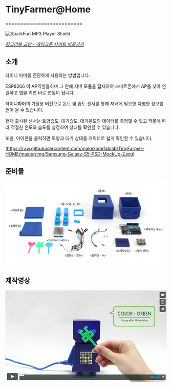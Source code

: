 ﻿# TinyFarmer@Home
==========================

![SparkFun MP3 Player Shield](https://raw.githubusercontent.com/makezonefablab/TinyFarmer-HOME/master/img/IMG_6425.jpg)  

[*헝그리봇 교안 - 메이크존 사이트 바로가기*](http://makezone.co.kr/blog/2014/08/14/07hungrybot/)

소개
--------------
타이니 파머를 간단하게 사용하는 방법입니다.

ESP8266 이 AP역할을하며 그 안에 서버 모듈을 탑재하여 스마트폰에서 AP를 찾아 연결하고 앱을 켜면 바로 연동이 됩니다.

타이니파머의 가정용 버전으로 온도 및 습도 센서를 통해 재배에 필요한 다양한 정보를 얻어 올 수 있습니다.

현재 출시된 센서는 토양습도, 대기습도, 대기온도의 데이터를 측정할 수 있고 작물에 따라 적절한 온도와 습도를 설정하여 상태를 확인할 수 있습니다.

또한, 아이콘을 클릭하면 토양과 대기 상태를 캐릭터로 쉽게 확인할 수 있습니다.

(https://raw.githubusercontent.com/makezonefablab/TinyFarmer-HOME/master/img/Samsung-Galaxy-S5-PSD-MockUp-2.jpg)  


준비물
--------------
![ScreenShot](https://raw.githubusercontent.com/makezonefablab/HungryBot/master/img/%EC%A4%80%EB%B9%84%EB%AC%BC_.jpg)

제작영상
--------------
[![ScreenShot](https://raw.githubusercontent.com/makezonefablab/HungryBot/master/img/vimeo.png)](https://vimeo.com/102814242)



